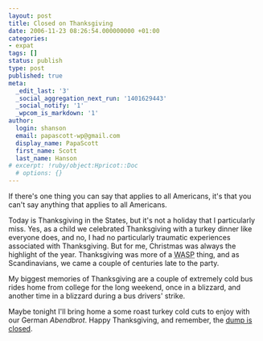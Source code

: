 ```yaml
---
layout: post
title: Closed on Thanksgiving
date: 2006-11-23 08:26:54.000000000 +01:00
categories:
- expat
tags: []
status: publish
type: post
published: true
meta:
  _edit_last: '3'
  _social_aggregation_next_run: '1401629443'
  _social_notify: '1'
  _wpcom_is_markdown: '1'
author:
  login: shanson
  email: papascott-wp@gmail.com
  display_name: PapaScott
  first_name: Scott
  last_name: Hanson
# excerpt: !ruby/object:Hpricot::Doc
  # options: {}
---
```

<p>If there's one thing you can say that applies to all Americans, it's that you can't say anything that applies to all Americans.</p>
<p>Today is Thanksgiving in the States, but it's not a holiday that I particularly miss. Yes, as a child we celebrated Thanksgiving with a turkey dinner like everyone does, and no, I had no particularly traumatic experiences associated with Thanksgiving. But for me, Christmas was always the highlight of the year. Thanksgiving was more of a <abbr title="White Anglo-Saxon Protestant">WASP</abbr> thing, and as Scandinavians, we came a couple of centuries late to the party.</p>
<p>My biggest memories of Thanksgiving are a couple of extremely cold bus rides home from college for the long weekend, once in a blizzard, and another time in a blizzard during a bus drivers' strike.</p>
<p>Maybe tonight I'll bring home a some roast turkey cold cuts to enjoy with our German <em>Abendbrot</em>. Happy Thanksgiving, and remember, the <a href="http://www.arlo.net/resources/lyrics/alices.shtml">dump is closed</a>.</p>
